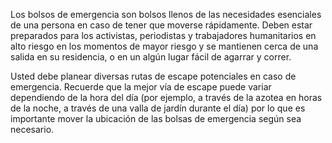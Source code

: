 [Title]: # (Bolsos de emergencia)
[Order]: # (5)

Los bolsos de emergencia son bolsos llenos de las necesidades esenciales de una persona en caso de tener que moverse rápidamente. Deben estar preparados para los activistas, periodistas y trabajadores humanitarios en alto riesgo en los momentos de mayor riesgo y se mantienen cerca de una salida en su residencia, o en un algún lugar fácil de agarrar y correr.

Usted debe planear diversas rutas de escape potenciales en caso de emergencia. Recuerde que la mejor vía de escape puede variar dependiendo de la hora del día (por ejemplo, a través de la azotea en horas de la noche, a través de una valla de jardín durante el día) por lo que es importante mover la ubicación de las bolsas de emergencia según sea necesario.